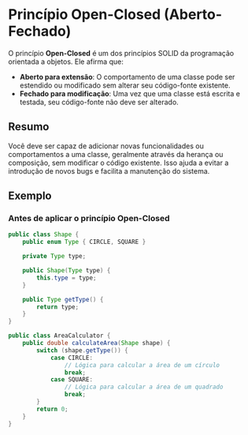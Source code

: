 # Princípio Open-Closed (Aberto-Fechado)

O princípio **Open-Closed** é um dos princípios SOLID da programação orientada a objetos. Ele afirma que:

- **Aberto para extensão**: O comportamento de uma classe pode ser estendido ou modificado sem alterar seu código-fonte existente.
- **Fechado para modificação**: Uma vez que uma classe está escrita e testada, seu código-fonte não deve ser alterado.

## Resumo

Você deve ser capaz de adicionar novas funcionalidades ou comportamentos a uma classe, geralmente através da herança ou composição, sem modificar o código existente. Isso ajuda a evitar a introdução de novos bugs e facilita a manutenção do sistema.

## Exemplo

### Antes de aplicar o princípio Open-Closed

```java
public class Shape {
    public enum Type { CIRCLE, SQUARE }

    private Type type;

    public Shape(Type type) {
        this.type = type;
    }

    public Type getType() {
        return type;
    }
}

public class AreaCalculator {
    public double calculateArea(Shape shape) {
        switch (shape.getType()) {
            case CIRCLE:
                // Lógica para calcular a área de um círculo
                break;
            case SQUARE:
                // Lógica para calcular a área de um quadrado
                break;
        }
        return 0;
    }
}
